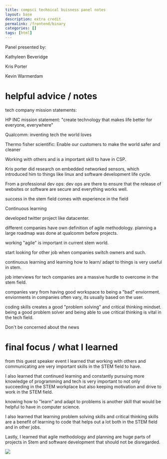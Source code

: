 ```yaml
---
title: compsci technical buisness panel notes
layout: base
description: extra credit
permalink: /frontend/binary
categories: []
tags: [html]
---
```

Panel presented by:

Kathyleen Beveridge

Kris Porter

Kevin Warmerdam

# helpful advice / notes

tech company mission statements:

HP INC mission statement: "create technology that makes life better for everyone, everywhere"

Qualcomm: inventing tech the world loves

Thermo fisher scientific: Enable our customers to make the world safer and cleaner

Working with others and is a important skill to have in CSP.

Kris porter did research on embedded networked sensors, which introduced him to things like linux and software development life cycle.

From a professional dev ops: dev ops are there to ensure that the release of websites or software are secure and everything works well. 

success in the stem field comes with experience in the field 

Continuous learning 

developed twitter project like datacenter.

different companies have own definition of agile methodology. planning a large roadmap was done at qualcomm before projects.

working "agile" is important in current stem world. 

start looking for other job when companies switch owners and such. 

continuous learning and learning how to learn/ adapt to things is very useful in stem. 

job interviews for tech companies are a massive hurdle to overcome in the stem field.

companies vary from having good workspace to being a "bad" enviorment. enviorments in companies often vary, its usually based on the user.

coding skills creates a good "problem solving" and critical thinking mindset. being a good problem solver and being able to use critical thinking is vital in the tech field.

Don't be concerned about the news 

# final focus / what I learned

from this guest speaker event I learned that working with others and communicating are very important skills in the STEM field to have. 

I also learned that continued learning and constantly pursuing more knowledge of programming and tech is very important to not only succeeding in the STEM workplace but also keeping motivation and drive to work in the STEM field. 

knowing how to "learn" and adapt to problems is another skill that would be helpful to have in computer science.

I also learned that learning problem solving skills and critical thinking skills are a benefit of learning to code that helps out a lot both in the STEM field and in other jobs.

Lastly, I learned that agile methodology and planning are huge parts of projects in Stem and software development that should not be disregarded.

![]({{site.baseurl}}/images/image0.jpeg)  
